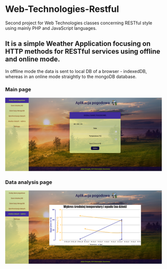 # Web-Technologies-Restful
Second project for Web Technologies classes concerning RESTful style using mainly PHP and JavaScript languages. 

## It is a simple Weather Application focusing on HTTP methods for RESTful services using offline and online mode.
In offline mode the data is sent to local DB of a browser - indexedDB, whereas in an online mode straightly to the mongoDB database.

### Main page
![main](main.png)

### Data analysis page
![analysis](analysis.png)
